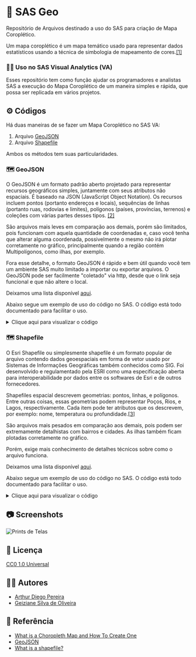 
# 🎯 SAS Geo

Repositório de Arquivos destinado a uso do SAS para criação de Mapa Coroplético.

Um mapa coroplético é um mapa temático usado para representar dados estatísticos usando a técnica de simbologia de mapeamento de cores.[[1]](#-refer%C3%AAncia)

### 👨‍💻 Uso no SAS Visual Analytics (VA)

Esses repositório tem como função ajudar os programadores e analistas SAS a execução do Mapa Coroplético de um maneira simples e rápida, que possa ser replicada em vários projetos.

## ⚙️ Códigos

Há duas maneiras de se fazer um Mapa Coroplético no SAS VA:
	
 1. Arquivo [GeoJSON](#%EF%B8%8F-geojson)
 2. Arquivo [Shapefile](#%EF%B8%8F-shapefile)

Ambos os métodos tem suas particularidades.

### 🗺️ GeoJSON

O GeoJSON é um formato padrão aberto projetado para representar recursos geográficos simples, juntamente com seus atributos não espaciais. É baseado na JSON (JavaScript Object Notation). Os recursos incluem pontos (portanto endereços e locais), sequências de linhas (portanto ruas, rodovias e limites), polígonos (países, províncias, terrenos) e coleções com várias partes desses tipos. [[2]](#-refer%C3%AAncia)

São arquivos mais leves em comparação aos demais, porém são limitados, pois funcionam com aquela quantidade de coordenadas e, caso você tenha que alterar alguma coordenada, possivelmente o mesmo não irá plotar corretamente no gráfico, principalmente quando a região contém Multipolígonos, como ilhas, por exemplo.

Fora esse detalhe, o formato GeoJSON é rápido e bem útil quando você tem um ambiente SAS muito limitado a importar ou exportar arquivos. O GeoJSON pode ser facilmente "coletado" via http, desde que o link seja funcional e que não altere o local.

Deixamos uma lista disponível [aqui](https://github.com/artYYDP/SAS-Geo/tree/ec010701f6d63a71ddcd8fd9fe42307b7c425bed/geojson).

Abaixo segue um exemplo de uso do código no SAS. O código está todo documentado para facilitar o uso.

<details>
<summary>Clique aqui para visualizar o código</summary>
	
```sas
/* CÓDIGO PARA CRIAÇÃO DE UM MAPA COROPLÉTICO NO SAS DE ARQUIVO GEOJSON (ONLINE) */
/* Versão: 1.3 */
/* Status: Finalizada */
/* Autor: Arthur Diego Pereira */
/* Contribuição: Geiziane Silva de Oliveira */
/*  */
/* NÃO RETIRE OS CRÉDITOS POR FAVOR */
/*  */
/* Fazer o Download do Arquivo GeoJSON do Github */
filename mapa temp;

proc http
	url="https://github.com/artYYDP/SAS-Geo/raw/ec010701f6d63a71ddcd8fd9fe42307b7c425bed/geojson/Por%20estado/PR-41.geojson"
	method="GET"
	out=mapa;
run;

/* Ler o Arquivo GeoJSON usando a Biblioteca JSON */
libname jsonlib json fileref=mapa;

/* Examinar a Estrutura do GeoJSON */
proc contents data=jsonlib._all_;
run;

/* Unir as tabelas */
data map_data;
    merge jsonlib.features_properties 
          jsonlib.features_geometry (keep=ordinal_features ordinal_geometry type);
    by ordinal_features;
run;

/* Preparar os dados para o gráfico GMAP */
data map_data;
    merge map_data
          jsonlib.geometry_coordinates;
    by ordinal_geometry;
run;

/* Preparar os dados para a Plotagem */
data plot_data (drop=element1 element2);
    set map_data;
    x = element1;
    y = element2;
    i = 1;
    output;
run;

/* Plotar o gráfico */
proc gmap data=plot_data map=plot_data;
    id name;
    choro name / nolegend levels=1;
run;

/* Adicionar sequencia */
data plot_data;
set plot_data;
seqno=_n_;
run;

%macro sas_load_data_cas(incaslib=,casdata=,data=,outcaslib=, casout=);
/* Deleta a tabela da memória */
proc casutil;
droptable incaslib = "&outcaslib." casdata = "&casdata." quiet;
run;

/* Carrega tabela no CAS*/
proc casutil;
  load data=&data. casout="&casout." outcaslib=&outcaslib. replace;
quit;

/* Salva uma copia da tabela na memória [OPCIONAL]  */
/* proc casutil ; */
/* save  casdata = "&casdata." incaslib = "&incaslib." replace */
/* casout="&casout..sashdat" outcaslib="&outcaslib."; */
/* quit; */

/* Promove a tabela (disponível para todos os usuário acesso ao servidor) */
proc casutil;
promote incaslib = "&outcaslib." casdata = "&casdata."
outcaslib = "&outcaslib." casout = "&casout.";
quit;
%mend sas_load_data_cas;
%sas_load_data_cas(incaslib=Public,casdata=MAPA_ES,data=geo.regions_shapefile,outcaslib=Public, casout=MAPA_ES)
```
</details>

### 🗺️ Shapefile

O Esri Shapefile ou simplesmente shapefile é um formato popular de arquivo contendo dados geoespaciais em forma de vetor usado por Sistemas de Informações Geográficas também conhecidos como SIG. Foi desenvolvido e regulamentado pela ESRI como uma especificação aberta para interoperabilidade por dados entre os softwares de Esri e de outros fornecedores.

Shapefiles espacial descrevem geometrias: pontos, linhas, e polígonos. Entre outras coisas, essas geometrias podem representar Poços, Rios, e Lagos, respectivamente. Cada item pode ter atributos que os descrevem, por exemplo: nome, temperatura ou profundidade.[[3]](#-refer%C3%AAncia)

São arquivos mais pesados em comparação aos demais, pois podem ser extremamente detalhistas com bairros e cidades. As ilhas também ficam plotadas corretamente no gráfico.

Porém, exige mais conhecimento de detalhes técnicos sobre como o arquivo funciona.

Deixamos uma lista disponível [aqui](https://github.com/artYYDP/SAS-Geo/tree/ec010701f6d63a71ddcd8fd9fe42307b7c425bed/shapefiles).

Abaixo segue um exemplo de uso do código no SAS. O código está todo documentado para facilitar o uso.

<details>
<summary>Clique aqui para visualizar o código</summary>
	
```sas
/* Em construção */
```
</details>

## 📷 Screenshots

![Prints de Telas](https://encrypted-tbn0.gstatic.com/images?q=tbn:ANd9GcQisH2hE8VFQ-U6j6ROFEahfAEDo-8OJTs8qA&s)


## 🔑 Licença

[CC0 1.0 Universal](https://creativecommons.org/publicdomain/zero/1.0/deed.en)


## 🧑‍💼 Autores

- [Arthur Diego Pereira](https://www.linkedin.com/in/arthurdiegopereira/)
- [Geiziane Silva de Oliveira](https://www.linkedin.com/in/geiziane-oliveira-0a5882110/)

## 📗 Referência

 - [What is a Choropleth Map and How To Create One](https://venngage.com/blog/choropleth-map/)
 - [GeoJSON](https://geojson.org/)
 - [What is a shapefile?](https://desktop.arcgis.com/en/arcmap/latest/manage-data/shapefiles/what-is-a-shapefile.htm)

